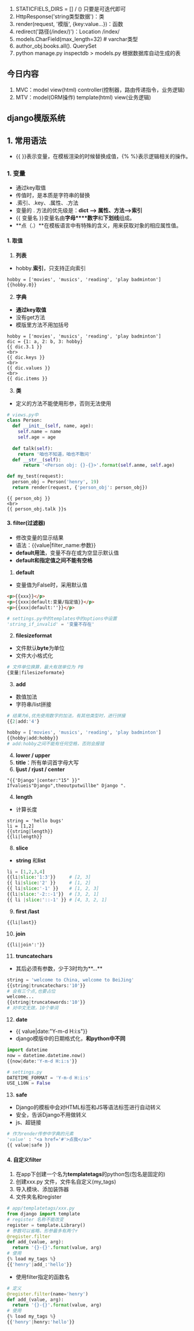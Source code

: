 1. STATICFIELS_DIRS = [] / () 只要是可迭代即可
2. HttpResponse('string类型数据')：类
3. render(request, '模版', {key:value...})：函数
4. redirect('路径(/index/)')：Location /index/
5. models.CharField(max_length=32) # varchar类型
6. author_obj.books.all().  QuerySet 
7.  python manage.py inspectdb > models.py 根据数据库自动生成的表

## 今日内容

1. MVC：model view(html) controller(控制器，路由传递指令，业务逻辑)
2. MTV：model(ORM操作) template(html) view(业务逻辑)

## django模版系统

## 1. 常用语法

- {{ }}表示变量，在模板渲染的时候替换成值，{% %}表示逻辑相关的操作。

### 1. 变量

- 通过key取值
- 传值时，是本质是字符串的替换
- .索引、.key、.属性、.方法
- 变量的 . 方法的优先级是：**dict —> 属性、方法—>索引**
- {{ 变量名 }}变量名由**字母****数字**和**下划线**组成。
- **点（.）**在模板语言中有特殊的含义，用来获取对象的相应属性值。

#### 1. 取值

1. **列表**

-  hobby.**索引**，只支持正向索引

```django
hobby = ['movies', 'musics', 'reading', 'play badminton']
{{hobby.0}}
```

2. **字典**

- **通过key取值**
- 没有get方法
- 模版里方法不用加括号

```django
hobby = ['movies', 'musics', 'reading', 'play badminton']
dic = {1: a, 2: b, 3: hobby}
{{ dic.3.1 }}
<br>
{{ dic.keys }}
<br>
{{ dic.values }}
<br>
{{ dic.items }}
```

3. **类**
- 定义的方法不能使用形参，否则无法使用
   

```python
# views.py中
class Person:
  def __init__(self, name, age):
    self.name = name
    self.age = age
    
  def talk(self):
    return '咱也不知道，咱也不敢问'
  def __str__(self):
      return '<Person obj: {}-{}>'.format(self.anme, self.age)

def my_test(request):
  person_obj = Person('henry', 19)
  return render(request, {'person_obj': person_obj})
```

```django
{{ person_obj }}
<br>
{{ person_obj.talk }}s
```

#### 3. filter(过滤器)

- 修改变量的显示结果
- 语法：{{value|filter_name:参数}}
- **default用法**，变量不存在或为空显示默认值
- **default和指定值之间不能有空格**

1. **default**

- 变量值为False时，采用默认值

```html
<p>{{xxx}}</p>
<p>{{xxx|default:变量/指定值}}</p>
<p>{{xxx|default:''}}</p>
```

```python
# settings.py中的templates中的options中设置
'string_if_invalid' = '变量不存在'
```

2. **filesizeformat**

- 文件默认**byte**为单位
- 文件大小格式化

```python
# 文件单位换算，最大有效单位为 PB
{变量|filesizeformate}
```

3. **add**

- 数值加法
- 字符串/list拼接

```python
# 结果为6,优先使用数字的加法，有其他类型时，进行拼接
{{2|add:'4'}
```

```python
hobby = ['movies', 'musics', 'reading', 'play badminton']
{{hobby|add:hobby}}
# add:hobby之间不能有任何空格，否则会报错
```

4. **lower / upper**
5. **title**：所有单词首字母大写
6. **ljust / rjust / center**

```django
"{{'Django'|center:"15" }}"
Ifvalueis"Django",theoutputwillbe" Django ".
```



4. **length**

- 计算长度

```django
string = 'hello bugs'
li = [1,2]
{{string|length}}
{{li|length}}
```

8. **slice**

- **string** 和**list**

```python
li = [1,2,3,4]
{{li|slice:'1:3'}}     # [2, 3]
{{ li|slice:'2' }}     # [1, 2]
{{ li|slice:'-1' }}    # [1, 2, 3]
{{li|slice:'-2::-1'}}  # [3, 2, 1]
{{ li |slice:'::-1' }} # [4, 3, 2, 1]
```

9. **first /last**

```django
{{li|last}}
```

10. **join**

```django
{{li|join':'}}
```

11. **truncatechars**

- 其后必须有参数，少于3时均为**...**

```python
string = 'welcome to China, welcome to BeiJing'
{{string|truncatechars:'10'}}
# 会有三个点,也要占位
welcome...
{{string|truncatewords:'10'}} 
# 对中文无效，10个单词
```

12. **date**

- {{ value|date:"Y-m-d H:i:s"}}
- django模版中的日期格式化，**和python中不同**

```python
import datetime
now = datetime.datetime.now()
{{now|date:'Y-m-d H:i:s'}}
```

```python
# settings.py
DATETIME_FORMAT = 'Y-m-d H:i:s'
USE_L10N = False
```

13. **safe**

- Django的模板中会对HTML标签和JS等语法标签进行自动转义
- 安全，告诉Django不用做转义
- js、超链接

```python
# 作为render传参中字典的元素
'value' : "<a href='#'>点我</a>"
{{ value|safe }}
```

#### 4. 自定义filter

1. 在app下创建一个名为**templatetags**的python包(包名是固定的)
2. 创建xxx.py 文件，文件名自定义(my_tags)
3. 导入模块、添加装饰器
4. 文件夹名和register

```python
# app/templatetags/xxx.py
from django import template
# register 名称不能改变
register = template.Library()
# 参数可以省略，形参最多有两个r
@register.filter
def add_(value, arg):
  return '{}-{}'.format(value, arg)
# 使用
{% load my_tags %}
{{'henry'|add_:'hello'}}
```

- 使用filter指定的函数名

```python
# 定义
@register.filter(name='henry')
def add_(value, arg):
  return '{}-{}'.format(value, arg)
# 使用
{% load my_tags %}
{{'henry'|henry:'hello'}}
```









